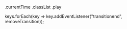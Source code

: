 .currentTime
.classList
.play

keys.forEach(key => key.addEventListener("transitionend", removeTransition));
